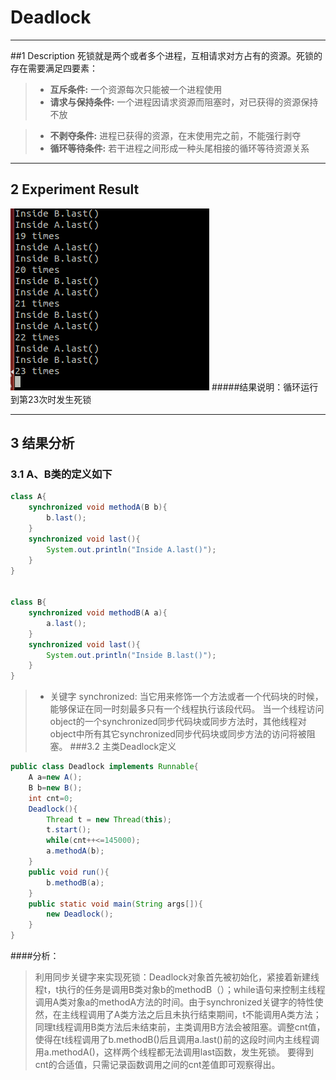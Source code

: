 ﻿# Deadlock

------

##1 Description
死锁就是两个或者多个进程，互相请求对方占有的资源。死锁的存在需要满足四要素：


> * **互斥条件:** 一个资源每次只能被一个进程使用
> * **请求与保持条件:** 一个进程因请求资源而阻塞时，对已获得的资源保持不放

> * **不剥夺条件:** 进程已获得的资源，在末使用完之前，不能强行剥夺
> * **循环等待条件:** 若干进程之间形成一种头尾相接的循环等待资源关系



------

## 2 Experiment Result
![](https://raw.githubusercontent.com/JLHins/src/master/Deadlock.png)
#####结果说明：循环运行到第23次时发生死锁

---
## 3 结果分析
### 3.1 A、B类的定义如下
```java
class A{
    synchronized void methodA(B b){
        b.last();
    }
    synchronized void last(){
        System.out.println("Inside A.last()");
    }
}


class B{
    synchronized void methodB(A a){
        a.last();
    }
    synchronized void last(){
        System.out.println("Inside B.last()");
    }
}
```
>* 关键字  synchronized:
>当它用来修饰一个方法或者一个代码块的时候，能够保证在同一时刻最多只有一个线程执行该段代码。
当一个线程访问object的一个synchronized同步代码块或同步方法时，其他线程对object中所有其它synchronized同步代码块或同步方法的访问将被阻塞。
###3.2 主类Deadlock定义
```java
public class Deadlock implements Runnable{
    A a=new A();
    B b=new B();
    int cnt=0;
    Deadlock(){
        Thread t = new Thread(this);
        t.start();
        while(cnt++<=145000);
        a.methodA(b);
    }
    public void run(){
        b.methodB(a);
    }
    public static void main(String args[]){
        new Deadlock();
    }
}
```
####分析：
>利用同步关键字来实现死锁：Deadlock对象首先被初始化，紧接着新建线程t，t执行的任务是调用B类对象b的methodB（）；while语句来控制主线程调用A类对象a的methodA方法的时间。由于synchronized关键字的特性使然，在主线程调用了A类方法之后且未执行结束期间，t不能调用A类方法；同理t线程调用B类方法后未结束前，主类调用B方法会被阻塞。调整cnt值，使得在t线程调用了b.methodB()后且调用a.last()前的这段时间内主线程调用a.methodA()，这样两个线程都无法调用last函数，发生死锁。
要得到cnt的合适值，只需记录函数调用之间的cnt差值即可观察得出。
